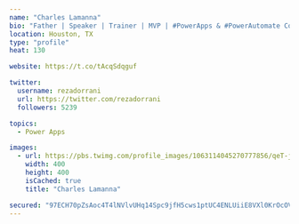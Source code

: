 ```yaml
---
name: "Charles Lamanna"
bio: "Father | Speaker | Trainer | MVP | #PowerApps & #PowerAutomate Community Super User | YouTuber Right-pointing triangle http://youtube.com/c/rezadorrani | Learn - Share - Clockwise rightwards and leftwards open circle arrows"
location: Houston, TX
type: "profile"
heat: 130

website: https://t.co/tAcqSdqguf

twitter:
  username: rezadorrani
  url: https://twitter.com/rezadorrani
  followers: 5239

topics:
  - Power Apps

images:
  - url: https://pbs.twimg.com/profile_images/1063114045270777856/qeT-jpWr_400x400.jpg
    width: 400
    height: 400
    isCached: true
    title: "Charles Lamanna"

secured: "97ECH70pZsAoc4T4lNVlvUHq14Spc9jfH5cws1ptUC4ENLUiiE8VXl0KrOcOVC6IeOxxGGumnQR+8tbVtvP6X2GJZNSoBO8U7sCP2W3lvhkLzm1OaO6bpWqlJ1GnifI7Dg+SJRi9Ecu6ifi1TijWVvIjdd9LjjUUNOKfPAkI224nj1Ge71bAadyhAih7Xw/dE9a1nt8n5IenNmrCBXzFTVZ4EwnN+mu0DWW8ebLAcXwwltcINtTlHW3fQDA+35uP4ZkMv6T0BroUMHwCFb38ZJlirvt9LXj84oVxQX0be0krhO0UytEuDoAR601adwKQns63g7I9cnB6lCngsnc9ErdXsP1fOzLhhPgpOErkiVr5Ykzej/FyEzK4ncX2GRxZIuZwNBpA/xr1+ftNHqkVOy5ulyl4KBkOeF9ac01Dj1o=;55cTYW8znlKdHx0QwORuvA=="
---
```


